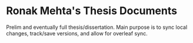 # Ronak Mehta's Thesis Documents
Prelim and eventually full thesis/dissertation.
Main purpose is to sync local changes, track/save versions, and allow for overleaf sync.
